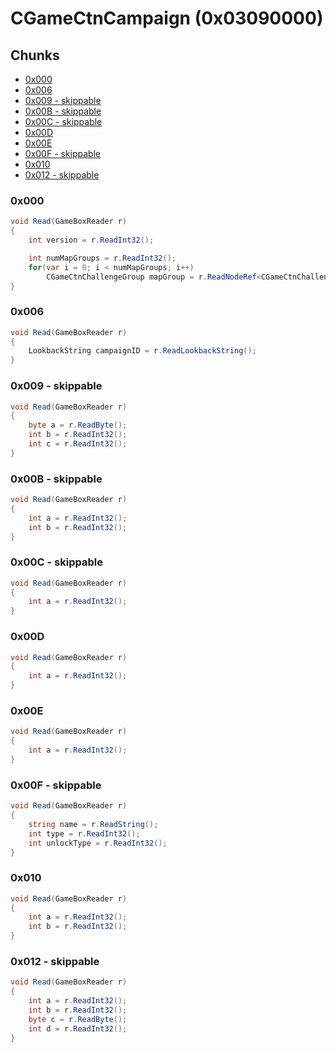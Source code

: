 ﻿# CGameCtnCampaign (0x03090000)

## Chunks

- [0x000](#0x000)
- [0x006](#0x006)
- [0x009 - skippable](#0x009---skippable)
- [0x00B - skippable](#0x00B---skippable)
- [0x00C - skippable](#0x00C---skippable)
- [0x00D](#0x00D)
- [0x00E](#0x00E)
- [0x00F - skippable](#0x00F---skippable)
- [0x010](#0x010)
- [0x012 - skippable](#0x012---skippable)

### 0x000

```cs
void Read(GameBoxReader r)
{
	int version = r.ReadInt32();

	int numMapGroups = r.ReadInt32();
	for(var i = 0; i < numMapGroups; i++)
		CGameCtnChallengeGroup mapGroup = r.ReadNodeRef<CGameCtnChallengeGroup>();
}
```

### 0x006

```cs
void Read(GameBoxReader r)
{
	LookbackString campaignID = r.ReadLookbackString();
}
```

### 0x009 - skippable

```cs
void Read(GameBoxReader r)
{
	byte a = r.ReadByte();
	int b = r.ReadInt32();
	int c = r.ReadInt32();
}
```

### 0x00B - skippable

```cs
void Read(GameBoxReader r)
{
	int a = r.ReadInt32();
	int b = r.ReadInt32();
}
```

### 0x00C - skippable

```cs
void Read(GameBoxReader r)
{
	int a = r.ReadInt32();
}
```

### 0x00D

```cs
void Read(GameBoxReader r)
{
	int a = r.ReadInt32();
}
```

### 0x00E

```cs
void Read(GameBoxReader r)
{
	int a = r.ReadInt32();
}
```

### 0x00F - skippable

```cs
void Read(GameBoxReader r)
{
	string name = r.ReadString();
	int type = r.ReadInt32();
	int unlockType = r.ReadInt32();
}
```

### 0x010

```cs
void Read(GameBoxReader r)
{
	int a = r.ReadInt32();
	int b = r.ReadInt32();
}
```

### 0x012 - skippable

```cs
void Read(GameBoxReader r)
{
	int a = r.ReadInt32();
	int b = r.ReadInt32();
	byte c = r.ReadByte();
	int d = r.ReadInt32();
}
```